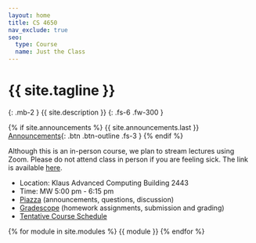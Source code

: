 ```yaml
---
layout: home
title: CS 4650
nav_exclude: true
seo:
  type: Course
  name: Just the Class
---
```


# {{ site.tagline }}
{: .mb-2 }
{{ site.description }}
{: .fs-6 .fw-300 }

{% if site.announcements %}
{{ site.announcements.last }}
[Announcements](announcements.md){: .btn .btn-outline .fs-3 }
{% endif %}

Although this is an in-person course, we plan to stream lectures using Zoom.  Please do not attend class in person if you are feeling sick.  The link is available [here](https://gatech.zoom.us/j/99252718114).

- Location: Klaus Advanced Computing Building 2443
- Time: MW 5:00 pm - 6:15 pm
- [Piazza](https://piazza.com/gatech/fall2023/cs4650/) (announcements, questions, discussion)
- [Gradescope](https://www.gradescope.com/courses/569792) (homework assignments, submission and grading)
- [Tentative Course Schedule](https://docs.google.com/spreadsheets/d/18bebSK8INSUlMPV7kc7hW6wLVxWj6x3yr4QsHn8ssnY/edit#gid=0)

{% for module in site.modules %}
{{ module }}
{% endfor %}
